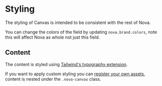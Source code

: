 # Styling

The styling of Canvas is intended to be consistent with the rest of Nova.

You can change the colors of the field by updating `nova.brand.colors`, note this will affect Nova as whole not just this field.

## Content

The content is styled using [Tailwind's typography extension](https://v1.tailwindcss.com/docs/typography-plugin).

If you want to apply custom styling you can [register your own assets](https://nova.laravel.com/docs/customization/assets.html), content is nested under the `.nova-canvas` class.


